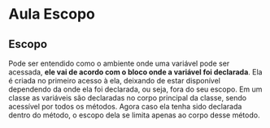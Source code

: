 # Aula Escopo 

## Escopo 

Pode ser entendido como o ambiente onde uma variável pode ser acessada, **ele vai de acordo com o bloco onde a variável foi declarada**. Ela é criada no primeiro acesso à ela, deixando de estar disponível dependendo da onde ela foi declarada, ou seja, fora do seu escopo. 
Em um classe as variáveis são declaradas no corpo principal da classe, sendo acessível por todos os métodos. Agora caso ela tenha sido declarada dentro do método, o escopo dela se limita apenas ao corpo desse método. 